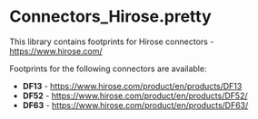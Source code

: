 # Connectors_Hirose.pretty

This library contains footprints for Hirose connectors - https://www.hirose.com/

Footprints for the following connectors are available:
* **DF13** - https://www.hirose.com/product/en/products/DF13
* **DF52** - https://www.hirose.com/product/en/products/DF52/
* **DF63** - https://www.hirose.com/product/en/products/DF63/
